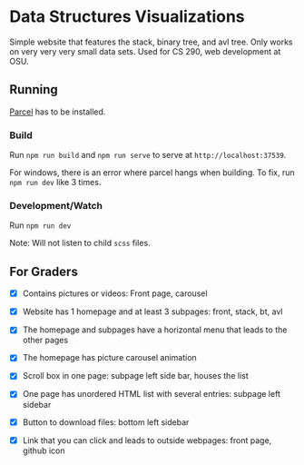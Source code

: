 # Data Structures Visualizations

Simple website that features the stack, binary tree, and avl tree. Only works on very very very small data sets. Used for CS 290, web development at OSU.

## Running

[Parcel](https://github.com/parcel-bundler/parcel) has to be installed. 

### Build

Run `npm run build` and `npm run serve` to serve at `http://localhost:37539`.

For windows, there is an error where parcel hangs when building. To fix, run `npm run dev` like 3 times.

### Development/Watch

Run `npm run dev`

Note: Will not listen to child `scss` files. 

## For Graders 


- [X] Contains pictures or videos: Front page, carousel

- [X] Website has 1 homepage and at least 3 subpages: front, stack, bt, avl
- [X] The homepage and subpages have a horizontal menu that leads to the other pages
- [X] The homepage has picture carousel animation
- [X] Scroll box in one page: subpage left side bar, houses the list
- [X] One page has unordered HTML list with several entries: subpage left sidebar
- [X] Button to download files: bottom left sidebar
- [X] Link that you can click and leads to outside webpages: front page, github icon